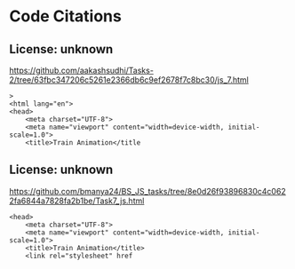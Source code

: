 # Code Citations

## License: unknown
https://github.com/aakashsudhi/Tasks-2/tree/63fbc347206c5261e2366db6c9ef2678f7c8bc30/js_7.html

```
>
<html lang="en">
<head>
    <meta charset="UTF-8">
    <meta name="viewport" content="width=device-width, initial-scale=1.0">
    <title>Train Animation</title
```


## License: unknown
https://github.com/bmanya24/BS_JS_tasks/tree/8e0d26f93896830c4c0622fa6844a7828fa2b1be/Task7_js.html

```
<head>
    <meta charset="UTF-8">
    <meta name="viewport" content="width=device-width, initial-scale=1.0">
    <title>Train Animation</title>
    <link rel="stylesheet" href
```

